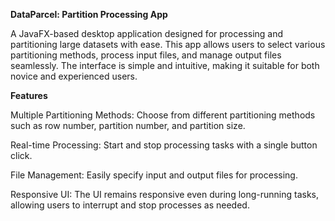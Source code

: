 **DataParcel: Partition Processing App**

A JavaFX-based desktop application designed for processing and partitioning large datasets with ease. This app allows users to select various partitioning methods, process input files, and manage output files seamlessly. The interface is simple and intuitive, making it suitable for both novice and experienced users.

**Features**

Multiple Partitioning Methods: Choose from different partitioning methods such as row number, partition number, and partition size.

Real-time Processing: Start and stop processing tasks with a single button click.

File Management: Easily specify input and output files for processing.

Responsive UI: The UI remains responsive even during long-running tasks, allowing users to interrupt and stop processes as needed.
